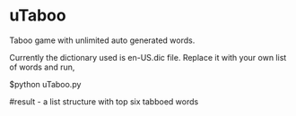 uTaboo
======

Taboo game with unlimited auto generated words. 

Currently the dictionary used is  en-US.dic file. Replace it with your own list of words and  run, 


$python uTaboo.py

#result - a list structure with top six tabboed words
